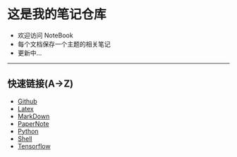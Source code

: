 #  这是我的笔记仓库
* 欢迎访问 NoteBook
* 每个文档保存一个主题的相关笔记
* 更新中...
***
##  快速链接(A→Z)
* [Github](https://github.com/freelighting/NoteBook/blob/master/Github.md)
* [Latex](https://github.com/freelighting/NoteBook/blob/master/Latex.md)
* [MarkDown](https://github.com/freelighting/NoteBook/blob/master/MarkDown.md)
* [PaperNote](https://github.com/freelighting/NoteBook/blob/master/PaperNote.md)
* [Python](https://github.com/freelighting/NoteBook/blob/master/Python.md)
* [Shell](https://github.com/freelighting/NoteBook/blob/master/Shell.md)
* [Tensorflow](https://github.com/freelighting/NoteBook/blob/master/Tensorflow.md)



